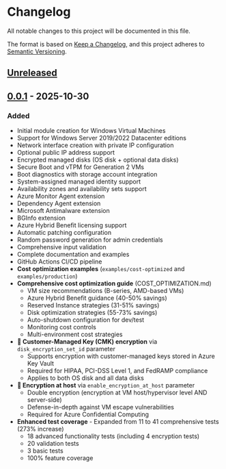 # Changelog

All notable changes to this project will be documented in this file.

The format is based on [Keep a Changelog](https://keepachangelog.com/en/1.0.0/),
and this project adheres to [Semantic Versioning](https://semver.org/spec/v2.0.0.html).

## [Unreleased]

## [0.0.1] - 2025-10-30

### Added
- Initial module creation for Windows Virtual Machines
- Support for Windows Server 2019/2022 Datacenter editions
- Network interface creation with private IP configuration
- Optional public IP address support
- Encrypted managed disks (OS disk + optional data disks)
- Secure Boot and vTPM for Generation 2 VMs
- Boot diagnostics with storage account integration
- System-assigned managed identity support
- Availability zones and availability sets support
- Azure Monitor Agent extension
- Dependency Agent extension
- Microsoft Antimalware extension
- BGInfo extension
- Azure Hybrid Benefit licensing support
- Automatic patching configuration
- Random password generation for admin credentials
- Comprehensive input validation
- Complete documentation and examples
- GitHub Actions CI/CD pipeline
- **Cost optimization examples** (`examples/cost-optimized` and `examples/production`)
- **Comprehensive cost optimization guide** (COST_OPTIMIZATION.md)
  - VM size recommendations (B-series, AMD-based VMs)
  - Azure Hybrid Benefit guidance (40-50% savings)
  - Reserved Instance strategies (31-51% savings)
  - Disk optimization strategies (55-73% savings)
  - Auto-shutdown configuration for dev/test
  - Monitoring cost controls
  - Multi-environment cost strategies
- **🔐 Customer-Managed Key (CMK) encryption** via `disk_encryption_set_id` parameter
  - Supports encryption with customer-managed keys stored in Azure Key Vault
  - Required for HIPAA, PCI-DSS Level 1, and FedRAMP compliance
  - Applies to both OS disk and all data disks
- **🔐 Encryption at host** via `enable_encryption_at_host` parameter
  - Double encryption (encryption at VM host/hypervisor level AND server-side)
  - Defense-in-depth against VM escape vulnerabilities
  - Required for Azure Confidential Computing
- **Enhanced test coverage** - Expanded from 11 to 41 comprehensive tests (273% increase)
  - 18 advanced functionality tests (including 4 encryption tests)
  - 20 validation tests
  - 3 basic tests
  - 100% feature coverage

[unreleased]: https://github.com/hatboyzero/terraform-azurerm-windows-virtual-machine/compare/v0.0.1...HEAD
[0.0.1]: https://github.com/hatboyzero/terraform-azurerm-windows-virtual-machine/releases/tag/v0.0.1
